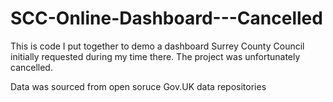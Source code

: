 # SCC-Online-Dashboard---Cancelled
This is code I put together to demo a dashboard Surrey County Council initially requested during my time there. The project was unfortunately cancelled.

Data was sourced from open soruce Gov.UK data repositories
